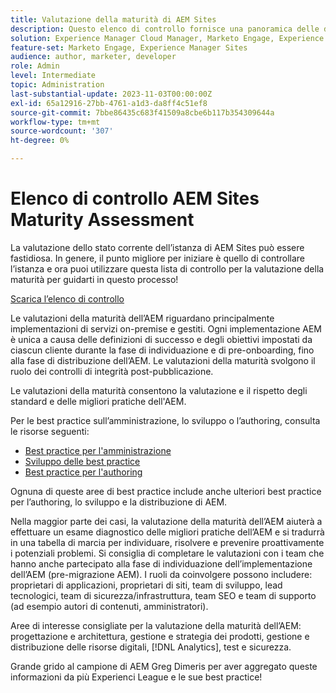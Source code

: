 ```yaml
---
title: Valutazione della maturità di AEM Sites
description: Questo elenco di controllo fornisce una panoramica delle domande chiave a cui tu e il tuo team dovreste rispondere durante la valutazione della maturità della tua istanza di AEM Sites
solution: Experience Manager Cloud Manager, Marketo Engage, Experience Manager Sites
feature-set: Marketo Engage, Experience Manager Sites
audience: author, marketer, developer
role: Admin
level: Intermediate
topic: Administration
last-substantial-update: 2023-11-03T00:00:00Z
exl-id: 65a12916-27bb-4761-a1d3-da8ff4c51ef8
source-git-commit: 7bbe86435c683f41509a8cbe6b117b354309644a
workflow-type: tm+mt
source-wordcount: '307'
ht-degree: 0%

---
```


# Elenco di controllo AEM Sites Maturity Assessment

La valutazione dello stato corrente dell’istanza di AEM Sites può essere fastidiosa. In genere, il punto migliore per iniziare è quello di controllare l’istanza e ora puoi utilizzare questa lista di controllo per la valutazione della maturità per guidarti in questo processo!

[Scarica l’elenco di controllo](assets/AEM-Sites-Maturity-Assessment.xlsx)

Le valutazioni della maturità dell’AEM riguardano principalmente implementazioni di servizi on-premise e gestiti. Ogni implementazione AEM è unica a causa delle definizioni di successo e degli obiettivi impostati da ciascun cliente durante la fase di individuazione e di pre-onboarding, fino alla fase di distribuzione dell’AEM. Le valutazioni della maturità svolgono il ruolo dei controlli di integrità post-pubblicazione.

Le valutazioni della maturità consentono la valutazione e il rispetto degli standard e delle migliori pratiche dell&#39;AEM.

Per le best practice sull’amministrazione, lo sviluppo o l’authoring, consulta le risorse seguenti:

* [Best practice per l&#39;amministrazione](https://experienceleague.adobe.com/docs/experience-manager-65/administering/bestpractices/administer-best-practices.html?lang=en)
* [Sviluppo delle best practice](https://experienceleague.adobe.com/docs/experience-manager-65/developing/bestpractices/best-practices.html?lang=en)
* [Best practice per l&#39;authoring](https://experienceleague.adobe.com/docs/experience-manager-65/authoring/authoring/best-practices.html?lang=en)

Ognuna di queste aree di best practice include anche ulteriori best practice per l’authoring, lo sviluppo e la distribuzione di AEM.

Nella maggior parte dei casi, la valutazione della maturità dell’AEM aiuterà a effettuare un esame diagnostico delle migliori pratiche dell’AEM e si tradurrà in una tabella di marcia per individuare, risolvere e prevenire proattivamente i potenziali problemi. Si consiglia di completare le valutazioni con i team che hanno anche partecipato alla fase di individuazione dell’implementazione dell’AEM (pre-migrazione AEM). I ruoli da coinvolgere possono includere: proprietari di applicazioni, proprietari di siti, team di sviluppo, lead tecnologici, team di sicurezza/infrastruttura, team SEO e team di supporto (ad esempio autori di contenuti, amministratori).

Aree di interesse consigliate per la valutazione della maturità dell’AEM: progettazione e architettura, gestione e strategia dei prodotti, gestione e distribuzione delle risorse digitali, [!DNL Analytics], test e sicurezza.

Grande grido al campione di AEM Greg Dimeris per aver aggregato queste informazioni da più Experienci League e le sue best practice!
